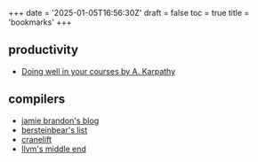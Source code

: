 +++
date = '2025-01-05T16:56:30Z'
draft = false
toc = true
title = 'bookmarks'
+++

## productivity

- [Doing well in your courses by A. Karpathy](https://cs.stanford.edu/people/karpathy/advice.html)

## compilers

- [jamie brandon's blog](https://www.scattered-thoughts.net/#zest)
- [bersteinbear's list](https://bernsteinbear.com/pl-resources/)
- [cranelift](https://github.com/bytecodealliance/wasmtime/blob/main/cranelift/docs/ir.md)
- [llvm's middle end](https://www.npopov.com/2023/04/07/LLVM-middle-end-pipeline.html)
